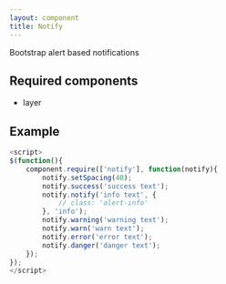 ```yaml
---
layout: component
title: Notify
---
```


Bootstrap alert based notifications

## Required components

* layer

## Example

```js
<script>
$(function(){
	component.require(['notify'], function(notify){
		notify.setSpacing(40);
		notify.success('success text');
		notify.notify('info text', {
			// class: 'alert-info'
		}, 'info');
		notify.warning('warning text');
		notify.warn('warn text');
		notify.error('error text');
		notify.danger('danger text');
	});
});
</script>
```

<script>
$(function(){
	console.log('component.require([\'notify\'], function(notify){');
	component.require(['notify'], function(notify){
		console.log('notify loaded');
		notify.setSpacing(40);
		notify.success('success text');
		notify.notify('info text', {
			// class: 'alert-info'
		}, 'info');
		notify.warning('warning text');
		notify.warn('warn text');
		notify.error('error text');
		notify.danger('danger text');
	});
});
</script>
